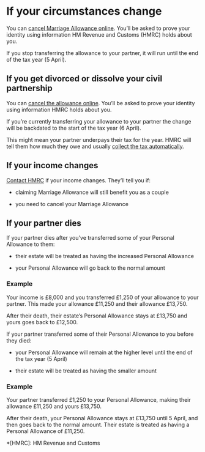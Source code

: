 # If your circumstances change

You can [cancel Marriage Allowance online](https://www.tax.service.gov.uk/marriage-allowance-application/history). You’ll be asked to prove your identity using information HM Revenue and Customs (HMRC) holds about you.

If you stop transferring the allowance to your partner, it will run until the end of the tax year (5 April).

## If you get divorced or dissolve your civil partnership

You can [cancel the allowance online](https://www.tax.service.gov.uk/marriage-allowance-application/history). You’ll be asked to prove your identity using information HMRC holds about you.

If you’re currently transferring your allowance to your partner the change will be backdated to the start of the tax year (6 April).

This might mean your partner underpays their tax for the year. HMRC will tell them how much they owe and usually [collect the tax automatically](https://www.gov.uk/tax-overpayments-and-underpayments/if-you-owe-tax).

## If your income changes

[Contact HMRC](https://www.gov.uk/government/organisations/hm-revenue-customs/contact/income-tax-enquiries-for-individuals-pensioners-and-employees) if your income changes. They’ll tell you if:

- claiming Marriage Allowance will still benefit you as a couple

- you need to cancel your Marriage Allowance

## If your partner dies

If your partner dies after you’ve transferred some of your Personal Allowance to them:

- their estate will be treated as having the increased Personal Allowance

- your Personal Allowance will go back to the normal amount

<div class="callout">

<h3>Example</h3>

Your income is £8,000 and you transferred £1,250 of your allowance to your partner. This made your allowance £11,250 and their allowance £13,750.

After their death, their estate’s Personal Allowance stays at £13,750 and yours goes back to £12,500.
</div>

If your partner transferred some of their Personal Allowance to you before they died:

- your Personal Allowance will remain at the higher level until the end of the tax year (5 April)

- their estate will be treated as having the smaller amount

<div class="callout">

<h3>Example</h3>

Your partner transferred £1,250 to your Personal Allowance, making their allowance £11,250 and yours £13,750.

After their death, your Personal Allowance stays at £13,750 until 5 April, and then goes back to the normal amount. Their estate is treated as having a Personal Allowance of £11,250.
</div>



*[HMRC]: HM Revenue and Customs
